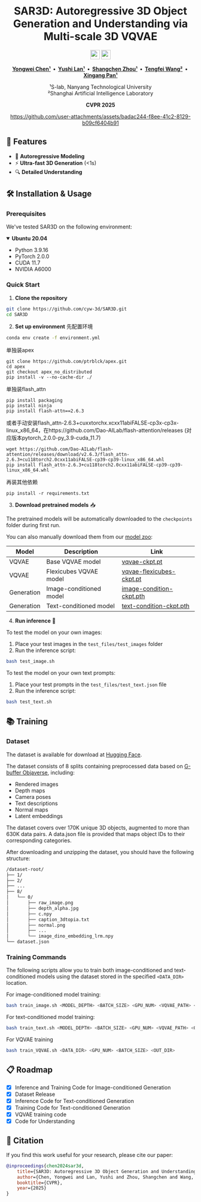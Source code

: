 <div align="center">

<h1>
SAR3D: Autoregressive 3D Object Generation and Understanding via Multi-scale 3D VQVAE
</h1>

<p align="center">
<a href="https://cyw-3d.github.io/projects/SAR3D"><img src="https://img.shields.io/badge/Project-Page-blue?style=for-the-badge&logo=googlechrome" height=25></a>
<a href="https://arxiv.org/abs/2411.16856"><img src="https://img.shields.io/badge/arXiv-2411.16856-b31b1b?style=for-the-badge&logo=arxiv" height=25></a>
</p>

**[Yongwei Chen¹](https://cyw-3d.github.io) &nbsp;•&nbsp; [Yushi Lan¹](https://nirvanalan.github.io) &nbsp;•&nbsp; [Shangchen Zhou¹](https://shangchenzhou.com) &nbsp;•&nbsp; [Tengfei Wang²](https://tengfei-wang.github.io) &nbsp;•&nbsp; [Xingang Pan¹](https://xingangpan.github.io)**

¹S-lab, Nanyang Technological University  
²Shanghai Artificial Intelligence Laboratory

**CVPR 2025**

https://github.com/user-attachments/assets/badac244-f8ee-41c2-8129-b09cf6404b91

</div>

## 🌟 Features
- 🔄 **Autoregressive Modeling**
- ⚡️ **Ultra-fast 3D Generation** (<1s)
- 🔍 **Detailed Understanding**


## 🛠️ Installation & Usage

### Prerequisites

We've tested SAR3D on the following environment:

<details open>
<summary><b>Ubuntu 20.04</b></summary>

- Python 3.9.16
- PyTorch 2.0.0
- CUDA 11.7  
- NVIDIA A6000
</details>

### Quick Start

1. **Clone the repository**
```bash
git clone https://github.com/cyw-3d/SAR3D.git
cd SAR3D
```

2. **Set up environment**
先配置环境
```bash
conda env create -f environment.yml
```

单独装apex
```
git clone https://github.com/ptrblck/apex.git
cd apex
git checkout apex_no_distributed
pip install -v --no-cache-dir ./
```

单独装flash_attn
```
pip install packaging
pip install ninja
pip install flash-attn==2.6.3
```

或者手动安装flash_attn-2.6.3+cuxxtorchx.xcxx11abiFALSE-cp3x-cp3x-linux_x86_64，在https://github.com/Dao-AILab/flash-attention/releases
(对应版本pytorch_2.0.0-py_3.9-cuda_11.7)
```
wget https://github.com/Dao-AILab/flash-attention/releases/download/v2.6.3/flash_attn-2.6.3+cu118torch2.0cxx11abiFALSE-cp39-cp39-linux_x86_64.whl
pip install flash_attn-2.6.3+cu118torch2.0cxx11abiFALSE-cp39-cp39-linux_x86_64.whl
```

再装其他依赖
```
pip install -r requirements.txt
```

3. **Download pretrained models** 📥

The pretrained models will be automatically downloaded to the `checkpoints` folder during first run.

You can also manually download them from our [model zoo](https://huggingface.co/cyw-3d/sar3d):

| Model | Description | Link |
|-------|-------------|------|
| VQVAE | Base VQVAE model | [vqvae-ckpt.pt](https://huggingface.co/cyw-3d/sar3d/resolve/main/vqvae-ckpt.pt) |
| VQVAE | Flexicubes VQVAE model | [vqvae-flexicubes-ckpt.pt](https://huggingface.co/cyw-3d/sar3d/resolve/main/vqvae-flexicubes-ckpt.pt) |
| Generation | Image-conditioned model | [image-condition-ckpt.pth](https://huggingface.co/cyw-3d/sar3d/resolve/main/image-condition-ckpt.pth) |
| Generation | Text-conditioned model | [text-condition-ckpt.pth](https://huggingface.co/cyw-3d/sar3d/resolve/main/text-condition-ckpt.pth) |

4. **Run inference** 🚀

To test the model on your own images:

1. Place your test images in the `test_files/test_images` folder
2. Run the inference script:
```bash
bash test_image.sh
```

To test the model on your own text prompts:

1. Place your test prompts in the `test_files/test_text.json` file
2. Run the inference script:
```bash
bash test_text.sh
```

## 📚 Training

### Dataset

The dataset is available for download at [Hugging Face](https://huggingface.co/datasets/cyw-3d/sar3d-dataset).

The dataset consists of 8 splits containing preprocessed data based on [G-buffer Objaverse](https://aigc3d.github.io/gobjaverse/), including:
- Rendered images
- Depth maps 
- Camera poses
- Text descriptions
- Normal maps
- Latent embeddings

The dataset covers over 170K unique 3D objects, augmented to more than 630K data pairs. A data.json file is provided that maps object IDs to their corresponding categories.

After downloading and unzipping the dataset, you should have the following structure:
```bash
/dataset-root/
├── 1/
├── 2/
├── ...
├── 8/
│   └── 0/
│       ├── raw_image.png
│       ├── depth_alpha.jpg
│       ├── c.npy
│       ├── caption_3dtopia.txt
│       ├── normal.png
│       ├── ...
│       └── image_dino_embedding_lrm.npy
└── dataset.json
```
### Training Commands

The following scripts allow you to train both image-conditioned and text-conditioned models using the dataset stored in the specified `<DATA_DIR>` location.

For image-conditioned model training:
```bash
bash train_image.sh <MODEL_DEPTH> <BATCH_SIZE> <GPU_NUM> <VQVAE_PATH> <OUT_DIR> <DATA_DIR>
```
For text-conditioned model training:
```bash
bash train_text.sh <MODEL_DEPTH> <BATCH_SIZE> <GPU_NUM> <VQVAE_PATH> <OUT_DIR> <DATA_DIR>
```
For VQVAE training
```bash
bash train_VQVAE.sh <DATA_DIR> <GPU_NUM> <BATCH_SIZE> <OUT_DIR>
```

## 📋 Roadmap

- [x] Inference and Training Code for Image-conditioned Generation
- [x] Dataset Release
- [x] Inference Code for Text-conditioned Generation
- [x] Training Code for Text-conditioned Generation
- [x] VQVAE training code
- [x] Code for Understanding

## 📝 Citation

If you find this work useful for your research, please cite our paper:

```bibtex
@inproceedings{chen2024sar3d,
    title={SAR3D: Autoregressive 3D Object Generation and Understanding via Multi-scale 3D VQVAE},
    author={Chen, Yongwei and Lan, Yushi and Zhou, Shangchen and Wang, Tengfei and Pan, Xingang},
    booktitle={CVPR},
    year={2025}
}
